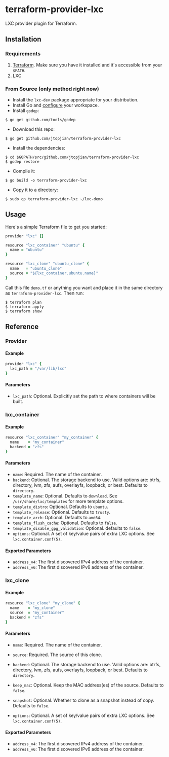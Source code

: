 # terraform-provider-lxc

LXC provider plugin for Terraform.

## Installation

### Requirements

1. [Terraform](http://terraform.io). Make sure you have it installed and it's accessible from your `$PATH`.
2. LXC

### From Source (only method right now)

* Install the `lxc-dev` package appropriate for your distribution.
* Install Go and [configure](https://golang.org/doc/code.html) your workspace.
* Install `godep`:

```shell
$ go get github.com/tools/godep
```

* Download this repo:

```shell
$ go get github.com/jtopjian/terraform-provider-lxc
```

* Install the dependencies:

```shell
$ cd $GOPATH/src/github.com/jtopjian/terraform-provider-lxc
$ godep restore
```

* Compile it:

```shell
$ go build -o terraform-provider-lxc
```

* Copy it to a directory:

```shell
$ sudo cp terraform-provider-lxc ~/lxc-demo
```

## Usage

Here's a simple Terraform file to get you started:

```ruby
provider "lxc" {}

resource "lxc_container" "ubuntu" {
  name = "ubuntu"
}

resource "lxc_clone" "ubuntu_clone" {
  name   = "ubuntu_clone"
  source = "${lxc_container.ubuntu.name}"
}
```

Call this file `demo.tf` or anything you want and place it in the same directory as `terraform-provider-lxc`. Then run:

```shell
$ terraform plan
$ terraform apply
$ terraform show
```

## Reference

### Provider

#### Example

```ruby
provider "lxc" {
  lxc_path = "/var/lib/lxc"
}
```

#### Parameters

* `lxc_path`: Optional. Explicitly set the path to where containers will be built.

### lxc_container

#### Example

```ruby
resource "lxc_container" "my_container" {
  name    = "my_container"
  backend = "zfs"
}
```

#### Parameters

* `name`: Required. The name of the container.
* `backend`: Optional. The storage backend to use. Valid options are: btrfs, directory, lvm, zfs, aufs, overlayfs, loopback, or best. Defaults to `directory`.
* `template_name`: Optional. Defaults to `download`. See `/usr/share/lxc/templates` for more template options.
* `template_distro`: Optional. Defaults to `ubuntu`.
* `template_release`: Optional. Defaults to `trusty`.
* `template_arch`: Optional. Defaults to `amd64`.
* `template_flush_cache`: Optional. Defaults to `false`.
* `template_disable_gpg_validation`: Optional. defaults to `false`.
* `options`: Optional. A set of key/value pairs of extra LXC options. See `lxc.container.conf(5)`.

#### Exported Parameters

* `address_v4`: The first discovered IPv4 address of the container.
* `address_v6`: The first discovered IPv6 address of the container.

### lxc_clone

#### Example

```ruby
resource "lxc_clone" "my_clone" {
  name    = "my_clone"
  source  = "my_container"
  backend = "zfs"
}
```

#### Parameters

* `name`: Required. The name of the container.
* `source`: Required. The source of this clone.
* `backend`: Optional. The storage backend to use. Valid options are: btrfs, directory, lvm, zfs, aufs, overlayfs, loopback, or best. Defaults to `directory`.
* `keep_mac`: Optional. Keep the MAC address(es) of the source. Defaults to `false`.
* `snapshot`: Optional. Whether to clone as a snapshot instead of copy. Defaults to `false`.

* `options`: Optional. A set of key/value pairs of extra LXC options. See `lxc.container.conf(5)`.

#### Exported Parameters

* `address_v4`: The first discovered IPv4 address of the container.
* `address_v6`: The first discovered IPv6 address of the container.
